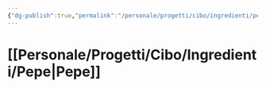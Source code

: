 ```yaml
---
{"dg-publish":true,"permalink":"/personale/progetti/cibo/ingredienti/pepe/"}
---
```


# [[Personale/Progetti/Cibo/Ingredienti/Pepe\|Pepe]]

